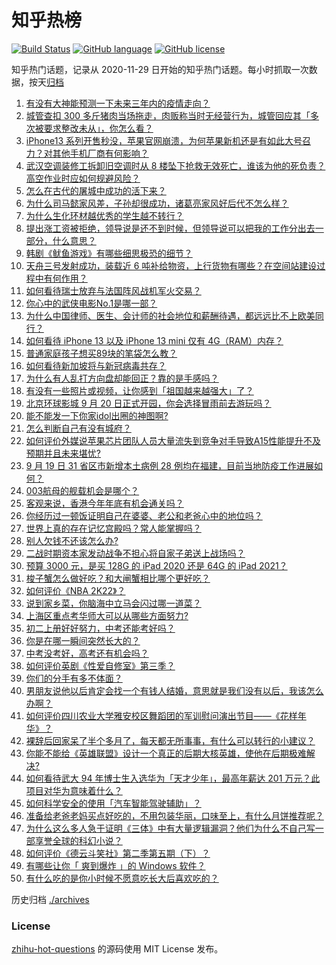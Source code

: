 # 知乎热榜
[![Build Status](https://github.com/ToWeLong/zhihu-hot-questions/workflows/CI/badge.svg)](https://github.com/ToWeLong/zhihu-hot-questions/actions)
[![GitHub language](https://img.shields.io/badge/language-golang-orange.svg)](https://golang.org/)
[![GitHub license](https://img.shields.io/github/license/ToWeLong/zhihu-hot-questions)](https://github.com/ToWeLong/zhihu-hot-questions/blob/main/LICENSE)

知乎热门话题，记录从 2020-11-29 日开始的知乎热门话题。每小时抓取一次数据，按天[归档](./archives)

<!-- BEGIN -->

1. [有没有大神能预测一下未来三年内的疫情走向？](https://www.zhihu.com/question/478933195)
1. [城管查扣 300 多斤猪肉当场拖走，肉贩称当时无经营行为，城管回应其「多次被要求整改未从」，你怎么看？](https://www.zhihu.com/question/487654571)
1. [iPhone13 系列开售秒没，苹果官网崩溃，为何苹果新机还是有如此大号召力？对其他手机厂商有何影响？](https://www.zhihu.com/question/487519754)
1. [武汉空调装修工拆卸旧空调时从 8 楼坠下抢救无效死亡，谁该为他的死负责？高空作业时应如何规避风险？](https://www.zhihu.com/question/487806156)
1. [怎么在古代的屠城中成功的活下来？](https://www.zhihu.com/question/20638408)
1. [为什么司马懿家风差，子孙却很成功，诸葛亮家风好后代不怎么样？](https://www.zhihu.com/question/473668109)
1. [为什么生化环材越优秀的学生越不转行？](https://www.zhihu.com/question/487757797)
1. [提出涨工资被拒绝，领导说是还不到时候，但领导说可以把我的工作分出去一部分，什么意思？](https://www.zhihu.com/question/474092672)
1. [韩剧《鱿鱼游戏》有哪些细思极恐的细节？](https://www.zhihu.com/question/487370520)
1. [天舟三号发射成功，装载近 6 吨补给物资，上行货物有哪些？在空间站建设过程中有何作用？](https://www.zhihu.com/question/487898231)
1. [如何看待瑞士放弃与法国阵风战机军火交易？](https://www.zhihu.com/question/487903774)
1. [你心中的武侠电影No.1是哪一部？](https://www.zhihu.com/question/487580686)
1. [为什么中国律师、医生、会计师的社会地位和薪酬待遇，都远远比不上欧美同行？](https://www.zhihu.com/question/486570444)
1. [如何看待 iPhone 13 以及 iPhone 13 mini  仅有 4G（RAM）内存？](https://www.zhihu.com/question/487156929)
1. [普通家庭孩子想买89块的笔袋怎么教？](https://www.zhihu.com/question/412814432)
1. [如何看待新加坡将与新冠病毒共存？](https://www.zhihu.com/question/464915502)
1. [为什么有人乱打方向盘却能回正？靠的是手感吗？](https://www.zhihu.com/question/473550294)
1. [有没有一些照片或视频，让你感到「祖国越来越强大」了？](https://www.zhihu.com/question/487164298)
1. [北京环球影城 9 月 20 日正式开园，你会选择冒雨前去游玩吗？](https://www.zhihu.com/question/487912864)
1. [能不能发一下你家idol出圈的神图啊?](https://www.zhihu.com/question/480021456)
1. [怎么判断自己有没有城府？](https://www.zhihu.com/question/275606514)
1. [如何评价外媒说苹果芯片团队人员大量流失到竞争对手导致A15性能提升不及预期并且未来堪忧?](https://www.zhihu.com/question/487209741)
1. [9 月 19 日 31 省区市新增本土病例 28 例均在福建，目前当地防疫工作进展如何？](https://www.zhihu.com/question/487906055)
1. [003航母的舰载机会是哪个？](https://www.zhihu.com/question/484220361)
1. [客观来说，香港今年年底有机会通关吗？](https://www.zhihu.com/question/483806679)
1. [你经历过一顿饭证明自己在婆婆、老公和老爸心中的地位吗？](https://www.zhihu.com/question/482319340)
1. [世界上真的存在记忆宫殿吗？常人能掌握吗？](https://www.zhihu.com/question/22519910)
1. [别人欠钱不还该怎么办?](https://www.zhihu.com/question/310247601)
1. [二战时期资本家发动战争不担心将自家子弟送上战场吗？](https://www.zhihu.com/question/484995263)
1. [预算 3000 元，是买 128G 的 iPad 2020 还是 64G 的 iPad 2021？](https://www.zhihu.com/question/487029928)
1. [梭子蟹怎么做好吃？和大闸蟹相比哪个更好吃？](https://www.zhihu.com/question/478389154)
1. [如何评价《NBA 2K22》？](https://www.zhihu.com/question/485960210)
1. [说到家乡菜，你脑海中立马会闪过哪一道菜？](https://www.zhihu.com/question/464309447)
1. [上海区重点考华师大可以从哪些方面努力?](https://www.zhihu.com/question/487709786)
1. [初二上册好好努力，中考还能考好吗？](https://www.zhihu.com/question/482248160)
1. [你是在哪一瞬间突然长大的？](https://www.zhihu.com/question/487509101)
1. [中考没考好，高考还有机会吗？](https://www.zhihu.com/question/475840454)
1. [如何评价英剧《性爱自修室》第三季？](https://www.zhihu.com/question/487371776)
1. [你们的分手有多不体面？](https://www.zhihu.com/question/363689631)
1. [男朋友说他以后肯定会找一个有钱人结婚，意思就是我们没有以后，我该怎么办啊？](https://www.zhihu.com/question/484870415)
1. [如何评价四川农业大学雅安校区舞蹈团的军训慰问演出节目——《花样年华》？](https://www.zhihu.com/question/487656234)
1. [裸辞后回家呆了半个多月了，每天都无所事事，有什么可以转行的小建议？](https://www.zhihu.com/question/479780950)
1. [你能不能给《英雄联盟》设计一个真正的后期大核英雄，使他在后期极难解决?](https://www.zhihu.com/question/478832598)
1. [如何看待武大 94 年博士生入选华为「天才少年」，最高年薪达 201 万元？此项目对华为意味着什么？](https://www.zhihu.com/question/487671146)
1. [如何科学安全的使用「汽车智能驾驶辅助」？](https://www.zhihu.com/question/486675321)
1. [准备给老爸老妈买点好吃的，不用包装华丽，口味至上，有什么月饼推荐呢？](https://www.zhihu.com/question/485993633)
1. [为什么这么多人急于证明《三体》中有大量逻辑漏洞？他们为什么不自己写一部享誉全球的科幻小说？](https://www.zhihu.com/question/487432334)
1. [如何评价《德云斗笑社》第二季第五期（下）？](https://www.zhihu.com/question/487395914)
1. [有哪些让你「 爽到爆炸 」的 Windows 软件？](https://www.zhihu.com/question/486379997)
1. [有什么吃的是你小时候不愿意吃长大后喜欢吃的？](https://www.zhihu.com/question/468728975)

<!-- END -->

历史归档 [./archives](./archives)


### License
[zhihu-hot-questions](https://github.com/towelong/zhihu-hot-questions) 的源码使用 MIT License 发布。